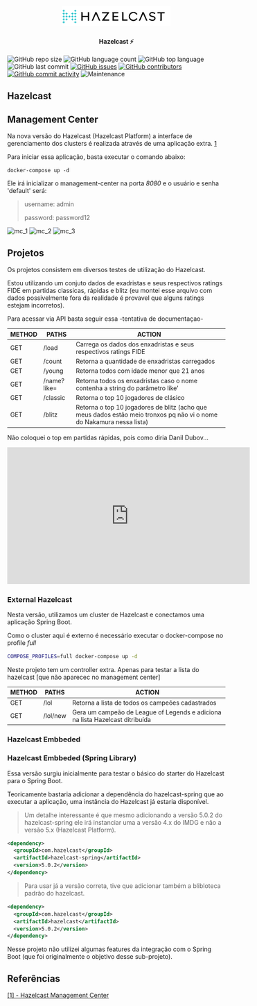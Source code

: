 <h1 align="center">
    <img alt="Hazelcast" title="Hazelcast" src=".github/logo.svg" width="250px" />
</h1>


<h4 align="center"> 
	Hazelcast ⚡
</h4>

![GitHub repo size](https://img.shields.io/github/repo-size/tacsio/hazelcast?color=%2331acbf)
![GitHub language count](https://img.shields.io/github/languages/count/tacsio/hazelcast?color=%2331acbf)
![GitHub top language](https://img.shields.io/github/languages/top/tacsio/hazelcast?color=%2331acbf)
![GitHub last commit](https://img.shields.io/github/last-commit/tacsio/hazelcast?color=%2331acbf)
[![GitHub issues](https://img.shields.io/github/issues-raw/tacsio/hazelcast?color=%2331acbf)](https://github.com/tacsio/hazelcast/issues)
[![GitHub contributors](https://img.shields.io/github/contributors/tacsio/hazelcast?color=%2331acbf)](https://github.com/tacsio/hazelcast/graphs/contributors)
[![GitHub commit activity](https://img.shields.io/github/commit-activity/w/tacsio/hazelcast?color=%2331acbf)](https://github.com/tacsio/hazelcast/graphs/commit-activity)
![Maintenance](https://img.shields.io/maintenance/yes/2022?color=%2331acbf)


## Hazelcast


## Management Center

Na nova versão do Hazelcast (Hazelcast Platform) a interface de gerenciamento dos clusters é realizada através de uma aplicação extra. [1][management]

Para iniciar essa aplicação, basta executar o comando abaixo:

```docker
docker-compose up -d
```
Ele irá inicializar o management-center na porta *8080* e o usuário e senha 'default' será:

> username: admin
> 
> password: password12

![mc_1][mc_1]
![mc_2][mc_2]
![mc_3][mc_3]


## Projetos

Os projetos consistem em diversos testes de utilização do Hazelcast.

Estou utilizando um conjuto dados de exadristas e seus respectivos ratings FIDE em partidas classicas, rápidas e blitz (eu montei esse arquivo com dados possivelmente fora da realidade é provavel que alguns ratings estejam incorretos).

Para acessar via API basta seguir essa -tentativa de documentaçao-

| METHOD | PATHS       | ACTION                                                                                                                |
|--------|-------------|-----------------------------------------------------------------------------------------------------------------------|
| GET    | /load       | Carrega os dados dos enxadristas e seus respectivos ratings FIDE                                                      |
| GET    | /count      | Retorna a quantidade de enxadristas carregados                                                                        |
| GET    | /young      | Retorna todos com idade menor que 21 anos                                                                             |
| GET    | /name?like= | Retorna todos os enxadristas caso o nome contenha a string do parâmetro like'                                         |
| GET    | /classic    | Retorna o top 10 jogadores de clásico                                                                                 |
| GET    | /blitz      | Retorna o top 10 jogadores de blitz (acho que meus dados estão meio tronxos pq não vi o nome do Nakamura nessa lista) |


Não coloquei o top em partidas rápidas, pois como diria Danil Dubov...

<iframe width="560" height="315" src="https://www.youtube.com/embed/GRDO_WIxKkE" title="YouTube video player" frameborder="0" allow="accelerometer; autoplay; clipboard-write; encrypted-media; gyroscope; picture-in-picture" allowfullscreen></iframe>

### External Hazelcast

Nesta versão, utilizamos um cluster de Hazelcast e conectamos uma aplicação Spring Boot.

Como o cluster aqui é externo é necessário executar o docker-compose no profile *full*

```bash
COMPOSE_PROFILES=full docker-compose up -d
```


Neste projeto tem um controller extra. Apenas para testar a lista do hazelcast [que não aparecec no management center]

| METHOD | PATHS    | ACTION                                                                        |
|--------|----------|-------------------------------------------------------------------------------|
| GET    | /lol     | Retorna a lista de todos os campeões cadastrados                              |
| GET    | /lol/new | Gera um campeão de League of Legends e adiciona na lista Hazelcast ditribuída |



### Hazelcast Embbeded

### Hazelcast Embbeded (Spring Library)

Essa versão surgiu inicialmente para testar o básico do starter do Hazelcast para o Spring Boot.

Teoricamente bastaria adicionar a dependência do hazelcast-spring que ao executar a aplicação, uma instância do Hazelcast já estaria disponível.

> Um detalhe interessante é que mesmo adicionando a versão 5.0.2 do hazelcast-spring ele irá instanciar uma a versão 4.x do IMDG e não a versão 5.x (Hazelcast Platform).

```xml
<dependency>
  <groupId>com.hazelcast</groupId>
  <artifactId>hazelcast-spring</artifactId>
  <version>5.0.2</version>
</dependency>
``` 

> Para usar já a versão correta, tive que adicionar também a blibloteca padrão do hazelcast.


```xml
<dependency>
  <groupId>com.hazelcast</groupId>
  <artifactId>hazelcast</artifactId>
  <version>5.0.2</version>
</dependency>
``` 

Nesse projeto não utilizei algumas features da integração com o Spring Boot (que foi originalmente o objetivo desse sub-projeto).



## Referências

[[1] - Hazelcast Management Center][management]


[hazelcast]: https://docs.hazelcast.com/hazelcast/latest/index.html
[imdg]: https://docs.hazelcast.com/imdg/latest/
[jet]: https://jet-start.sh/docs/get-started/intro
[management]: https://docs.hazelcast.com/management-center/latest/getting-started/install


[mc_1]: https://github.com/tacsio/hazelcast-lab/raw/main/.github/mc_1.png
[mc_2]: https://github.com/tacsio/hazelcast-lab/raw/main/.github/mc_2.png
[mc_3]: https://github.com/tacsio/hazelcast-lab/raw/main/.github/mc_3.png